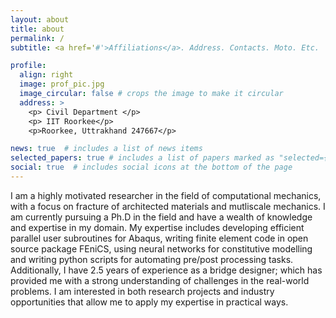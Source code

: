 ```yaml
---
layout: about
title: about
permalink: /
subtitle: <a href='#'>Affiliations</a>. Address. Contacts. Moto. Etc.

profile:
  align: right
  image: prof_pic.jpg
  image_circular: false # crops the image to make it circular
  address: >
    <p> Civil Department </p>
    <p> IIT Roorkee</p>
    <p>Roorkee, Uttrakhand 247667</p>

news: true  # includes a list of news items
selected_papers: true # includes a list of papers marked as "selected={true}"
social: true  # includes social icons at the bottom of the page
---
```


I am a highly motivated researcher in the field of computational mechanics, with a focus on fracture of architected materials and mutliscale mechanics. I am currently pursuing a Ph.D in the field and have a wealth of knowledge and expertise in my domain. My expertise includes developing efficient parallel user subroutines for Abaqus, writing finite element code in open source package FEniCS, using neural networks for constitutive modelling and writing python scripts for automating pre/post processing tasks. Additionally, I have 2.5 years of experience as a bridge designer; which has provided me with a strong understanding of challenges in the real-world problems. I am interested in both research projects and industry opportunities that allow me to apply my expertise in practical ways.

<!-- [subreddit](http://reddit.com).  -->

<!-- Put your address / P.O. box / other info right below your picture. You can also disable any these elements by editing `profile` property of the YAML header of your `_pages/about.md`. Edit `_bibliography/papers.bib` and Jekyll will render your [publications page](/al-folio/publications/) automatically. -->

<!-- Link to your social media connections, too. This theme is set up to use [Font Awesome icons](http://fortawesome.github.io/Font-Awesome/) and [Academicons](https://jpswalsh.github.io/academicons/), like the ones below. Add your Facebook, Twitter, LinkedIn, Google Scholar, or just disable all of them. -->
